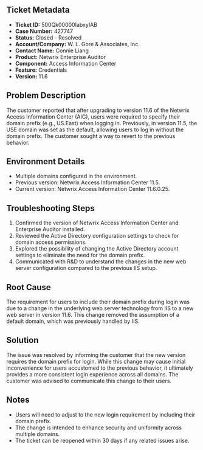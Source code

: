 ## Ticket Metadata
- **Ticket ID:** 500Qk00000IabxyIAB
- **Case Number:** 427747
- **Status:** Closed - Resolved
- **Account/Company:** W. L. Gore & Associates, Inc.
- **Contact Name:** Connie Liang
- **Product:** Netwrix Enterprise Auditor
- **Component:** Access Information Center
- **Feature:** Credentials
- **Version:** 11.6

## Problem Description
The customer reported that after upgrading to version 11.6 of the Netwrix Access Information Center (AIC), users were required to specify their domain prefix (e.g., US.East) when logging in. Previously, in version 11.5, the USE domain was set as the default, allowing users to log in without the domain prefix. The customer sought a way to revert to the previous behavior.

## Environment Details
- Multiple domains configured in the environment.
- Previous version: Netwrix Access Information Center 11.5.
- Current version: Netwrix Access Information Center 11.6.0.25.

## Troubleshooting Steps
1. Confirmed the version of Netwrix Access Information Center and Enterprise Auditor installed.
2. Reviewed the Active Directory configuration settings to check for domain access permissions.
3. Explored the possibility of changing the Active Directory account settings to eliminate the need for the domain prefix.
4. Communicated with R&D to understand the changes in the new web server configuration compared to the previous IIS setup.

## Root Cause
The requirement for users to include their domain prefix during login was due to a change in the underlying web server technology from IIS to a new web server in version 11.6. This change removed the assumption of a default domain, which was previously handled by IIS.

## Solution
The issue was resolved by informing the customer that the new version requires the domain prefix for login. While this change may cause initial inconvenience for users accustomed to the previous behavior, it ultimately provides a more consistent login experience across all domains. The customer was advised to communicate this change to their users.

## Notes
- Users will need to adjust to the new login requirement by including their domain prefix.
- The change is intended to enhance security and uniformity across multiple domains.
- The ticket can be reopened within 30 days if any related issues arise.
